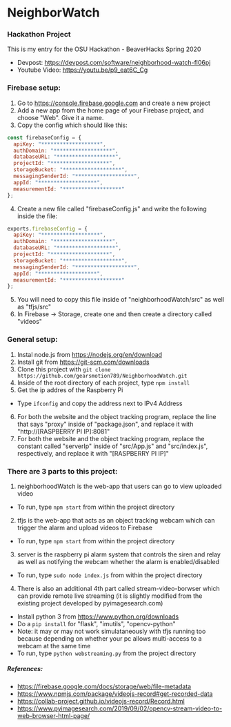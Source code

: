 # NeighborWatch

### Hackathon Project
This is my entry for the OSU Hackathon - BeaverHacks Spring 2020
- Devpost: https://devpost.com/software/neighborhood-watch-fl06pj
- Youtube Video: https://youtu.be/p9_eat6C_Cg

### Firebase setup:
1. Go to https://console.firebase.google.com and create a new project
2. Add a new app from the home page of your Firebase project, and choose "Web". Give it a name.
3. Copy the config which should like this:
```node.js
const firebaseConfig = {
  apiKey: "*******************",
  authDomain: "*******************",
  databaseURL: "*******************",
  projectId: "*******************",
  storageBucket: "*******************",
  messagingSenderId: "*******************",
  appId: "*******************",
  measurementId: "*******************"
};
```
4. Create a new file called "firebaseConfig.js" and write the following inside the file:
```node.js
exports.firebaseConfig = {
  apiKey: "*******************",
  authDomain: "*******************",
  databaseURL: "*******************",
  projectId: "*******************",
  storageBucket: "*******************",
  messagingSenderId: "*******************",
  appId: "*******************",
  measurementId: "*******************"
};
```
5. You will need to copy this file inside of "neighborhoodWatch/src" as well as "tfjs/src"
6. In Firebase -> Storage, create one and then create a directory called "videos"

### General setup:
1. Instal node.js from https://nodejs.org/en/download
2. Install git from https://git-scm.com/downloads
3. Clone this project with ```git clone https://github.com/gearsmotion789/NeighborhoodWatch.git```
4. Inside of the root directory of each project, type ```npm install```
5. Get the ip addres of the Raspberry Pi
  - Type ```ifconfig``` and copy the address next to IPv4 Address
6. For both the website and the object tracking program, replace the line that says "proxy" inside of "package.json", and replace it with "http://[RASPBERRY PI IP]:8081"
7. For both the website and the object tracking program, replace the constant called "serverIp" inside of "src/App.js" and "src/index.js", respectively, and replace it with "[RASPBERRY PI IP]"

### There are 3 parts to this project:
1. neighborhoodWatch is the web-app that users can go to view uploaded video
  - To run, type ```npm start``` from within the project directory
2. tfjs is the web-app that acts as an object tracking webcam which can trigger the alarm and upload videos to Firebase
  - To run, type ```npm start``` from within the project directory
3. server is the raspberry pi alarm system that controls the siren and relay as well as notifying the webcam whether the alarm is enabled/disabled
  - To run, type ```sudo node index.js``` from within the project directory
4. There is also an additional 4th part called stream-video-borwser which can provide remote live streaming (it is slightly modified from the existing project developed by pyimagesearch.com)
  - Install python 3 from https://www.python.org/downloads
  - Do a ```pip install``` for "flask", "imutils", "opencv-python"
  - Note: it may or may not work simulataneously with tfjs running too because depending on whether your pc allows multi-access to a webcam at the same time
  - To run, type ```python webstreaming.py``` from the project directory
  
##### References:
- https://firebase.google.com/docs/storage/web/file-metadata
- https://www.npmjs.com/package/videojs-record#get-recorded-data
- https://collab-project.github.io/videojs-record/Record.html
- https://www.pyimagesearch.com/2019/09/02/opencv-stream-video-to-web-browser-html-page/
